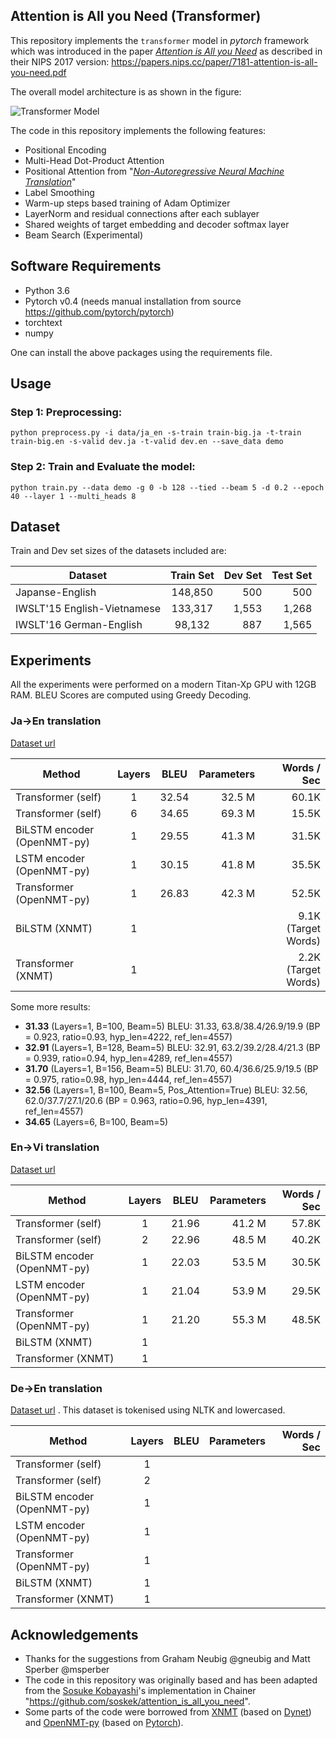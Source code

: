 ## Attention is All you Need (Transformer)

This repository implements the `transformer` model in *pytorch* framework which was introduced in the paper *[Attention is All you Need](https://arxiv.org/abs/1706.03762)* as described in their
NIPS 2017 version: https://papers.nips.cc/paper/7181-attention-is-all-you-need.pdf


The overall model architecture is as shown in the figure:

![][transformer]

[transformer]: img/transformer.png "Transformer Model"


The code in this repository implements the following features:
* Positional Encoding
* Multi-Head Dot-Product Attention
* Positional Attention from "*[Non-Autoregressive Neural Machine Translation](https://arxiv.org/abs/1711.02281)*"
* Label Smoothing
* Warm-up steps based training of Adam Optimizer
* LayerNorm and residual connections after each sublayer
* Shared weights of target embedding and decoder softmax layer
* Beam Search (Experimental)

## Software Requirements
* Python 3.6
* Pytorch v0.4 (needs manual installation from source https://github.com/pytorch/pytorch)
* torchtext
* numpy

One can install the above packages using the requirements file.

## Usage

### Step 1: Preprocessing:
`python preprocess.py -i data/ja_en -s-train train-big.ja -t-train train-big.en -s-valid dev.ja -t-valid dev.en --save_data demo`

### Step 2: Train and Evaluate the model:
`python train.py --data demo -g 0 -b 128 --tied --beam 5 -d 0.2 --epoch 40 --layer 1 --multi_heads 8`


## Dataset

Train and Dev set sizes of the datasets included are:

| Dataset                     |Train Set|Dev Set|Test Set|
| --------------------------- |:-------:|------:|-------:|
| Japanse-English             | 148,850 | 500   | 500    |
| IWSLT'15 English-Vietnamese | 133,317 | 1,553 | 1,268  |
| IWSLT'16 German-English     | 98,132  | 887   | 1,565  |


## Experiments
All the experiments were performed on a modern Titan-Xp GPU with 12GB RAM.
BLEU Scores are computed using Greedy Decoding.

### Ja->En translation
[Dataset url](https://github.com/neulab/xnmt/tree/master/examples/data)

| Method                  | Layers | BLEU  | Parameters | Words / Sec |
| -----------------------------|:-:|:-----:| ------:| -----:|
| Transformer (self)           | 1 | 32.54 | 32.5 M | 60.1K |
| Transformer (self)           | 6 | 34.65 | 69.3 M | 15.5K |
| BiLSTM encoder (OpenNMT-py)  | 1 | 29.55 | 41.3 M | 31.5K |
| LSTM encoder (OpenNMT-py)    | 1 | 30.15 | 41.8 M | 35.5K |
| Transformer (OpenNMT-py)     | 1 | 26.83 | 42.3 M | 52.5K |
| BiLSTM (XNMT)                | 1 |       |        | 9.1K (Target Words) |
| Transformer (XNMT)           | 1 |       |        | 2.2K (Target Words) |

Some more results:

- **31.33** (Layers=1, B=100, Beam=5)
BLEU: 31.33, 63.8/38.4/26.9/19.9 (BP = 0.923, ratio=0.93, hyp_len=4222, ref_len=4557)
- **32.91** (Layers=1, B=128, Beam=5)
BLEU: 32.91, 63.2/39.2/28.4/21.3 (BP = 0.939, ratio=0.94, hyp_len=4289, ref_len=4557)
- **31.70** (Layers=1, B=156, Beam=5)
BLEU: 31.70, 60.4/36.6/25.9/19.5 (BP = 0.975, ratio=0.98, hyp_len=4444, ref_len=4557)
- **32.56** (Layers=1, B=100, Beam=5, Pos_Attention=True)
BLEU: 32.56, 62.0/37.7/27.1/20.6 (BP = 0.963, ratio=0.96, hyp_len=4391, ref_len=4557)
- **34.65** (Layers=6, B=100, Beam=5)


### En->Vi translation
[Dataset url](https://nlp.stanford.edu/projects/nmt/)

| Method                 | Layers | BLEU  |Parameters| Words / Sec |
| --------------------------- |:-:|:----: | ------:| ----:|
| Transformer (self)          | 1 | 21.96 | 41.2 M | 57.8K |
| Transformer (self)          | 2 | 22.96 | 48.5 M | 40.2K |
| BiLSTM encoder (OpenNMT-py) | 1 | 22.03 | 53.5 M | 30.5K |
| LSTM encoder (OpenNMT-py)   | 1 | 21.04 | 53.9 M | 29.5K |
| Transformer (OpenNMT-py)    | 1 | 21.20 | 55.3 M | 48.5K |
| BiLSTM (XNMT)                | 1 |       |        |  |
| Transformer (XNMT)           | 1 |       |        |  |


### De->En translation
[Dataset url](http://www.phontron.com/class/mtandseq2seq2017/) . This dataset is tokenised using NLTK and lowercased.

| Method                 | Layers | BLEU | Parameters  | Words / Sec |
| --------------------------- |:-------------:|:---: | -----:| ----:|
| Transformer (self)          | 1 |      |  |  |
| Transformer (self)          | 2 |  |  |  |
| BiLSTM encoder (OpenNMT-py) | 1 |  |  |  |
| LSTM encoder (OpenNMT-py)   | 1 |  |  |  |
| Transformer (OpenNMT-py)    | 1 |  |  |  |
| BiLSTM (XNMT)                | 1 |       |        |  |
| Transformer (XNMT)           | 1 |       |        |  |

[//]: <> (git checkout 78acbe019f91e2e41b1975e1a06e9519d66a48a4 , "eval" branch, for best BLEU Scores)

## Acknowledgements
* Thanks for the suggestions from Graham Neubig @gneubig and Matt Sperber @msperber
* The code in this repository was originally based and has been adapted from the [Sosuke Kobayashi](https://github.com/soskek)'s implementation in Chainer "https://github.com/soskek/attention_is_all_you_need".
* Some parts of the code were borrowed from [XNMT](https://github.com/neulab/xnmt/tree/master/xnmt) (based on [Dynet](https://github.com/clab/dynet)) and [OpenNMT-py](https://github.com/OpenNMT/OpenNMT-py) (based on [Pytorch](https://github.com/pytorch/pytorch)).